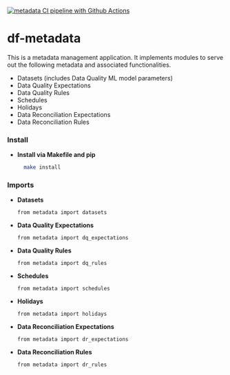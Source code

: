 [![metadata CI pipeline with Github Actions](https://github.com/dexplorer/df-metadata/actions/workflows/ci.yml/badge.svg)](https://github.com/dexplorer/df-metadata/actions/workflows/ci.yml)

# df-metadata

This is a metadata management application. It implements modules to serve out the following metadata and associated functionalities.

* Datasets (includes Data Quality ML model parameters)
* Data Quality Expectations
* Data Quality Rules
* Schedules
* Holidays
* Data Reconciliation Expectations
* Data Reconciliation Rules


### Install

- **Install via Makefile and pip**
  ```sh
    make install
  ```

### Imports

- **Datasets**
  ```
  from metadata import datasets
  ```  

- **Data Quality Expectations**
  ```
  from metadata import dq_expectations
  ```  

- **Data Quality Rules**
  ```
  from metadata import dq_rules
  ```  

- **Schedules**
  ```
  from metadata import schedules
  ```  

- **Holidays**
  ```
  from metadata import holidays
  ```  

- **Data Reconciliation Expectations**
  ```
  from metadata import dr_expectations
  ```  

- **Data Reconciliation Rules**
  ```
  from metadata import dr_rules
  ```  

